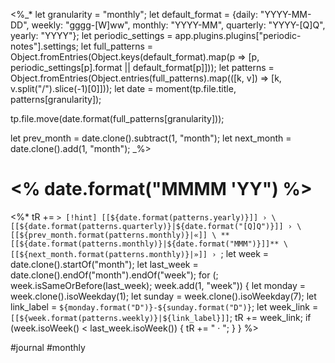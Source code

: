 <%_*
let granularity = "monthly";
let default_format = {daily: "YYYY-MM-DD", weekly: "gggg-[W]ww", monthly: "YYYY-MM", quarterly: "YYYY-[Q]Q", yearly: "YYYY"};
let periodic_settings = app.plugins.plugins["periodic-notes"].settings;
let full_patterns = Object.fromEntries(Object.keys(default_format).map(p => [p, periodic_settings[p].format || default_format[p]]));
let patterns = Object.fromEntries(Object.entries(full_patterns).map(([k, v]) => [k, v.split("/").slice(-1)[0]]));
let date = moment(tp.file.title, patterns[granularity]);

tp.file.move(date.format(full_patterns[granularity]));

let prev_month = date.clone().subtract(1, "month");
let next_month = date.clone().add(1, "month");
_%>
# <% date.format("MMMM 'YY") %>

<%*
tR += `> [!hint] [[${date.format(patterns.yearly)}]] › \
[[${date.format(patterns.quarterly)}|${date.format("[Q]Q")}]] › \
[[${prev_month.format(patterns.monthly)}|«]] \
**[[${date.format(patterns.monthly)}|${date.format("MMM")}]]** \
[[${next_month.format(patterns.monthly)}|»]] › `;
let week = date.clone().startOf("month");
let last_week = date.clone().endOf("month").endOf("week");
for (; week.isSameOrBefore(last_week); week.add(1, "week")) {
  let monday = week.clone().isoWeekday(1);
  let sunday = week.clone().isoWeekday(7);
  let link_label = `${monday.format("D")}-${sunday.format("D")}`;
  let week_link = `[[${week.format(patterns.weekly)}|${link_label}]]`;
  tR += week_link;
  if (week.isoWeek() < last_week.isoWeek()) {
    tR += " · ";
  }
}
%>

#journal #monthly

